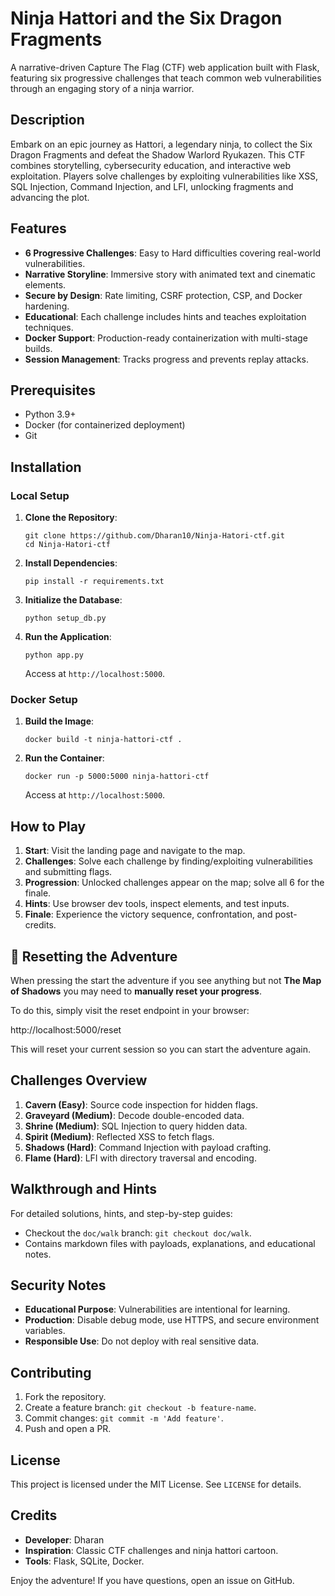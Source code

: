 # Ninja Hattori and the Six Dragon Fragments

A narrative-driven Capture The Flag (CTF) web application built with Flask, featuring six progressive challenges that teach common web vulnerabilities through an engaging story of a ninja warrior.

## Description

Embark on an epic journey as Hattori, a legendary ninja, to collect the Six Dragon Fragments and defeat the Shadow Warlord Ryukazen. This CTF combines storytelling, cybersecurity education, and interactive web exploitation. Players solve challenges by exploiting vulnerabilities like XSS, SQL Injection, Command Injection, and LFI, unlocking fragments and advancing the plot.

## Features

- **6 Progressive Challenges**: Easy to Hard difficulties covering real-world vulnerabilities.
- **Narrative Storyline**: Immersive story with animated text and cinematic elements.
- **Secure by Design**: Rate limiting, CSRF protection, CSP, and Docker hardening.
- **Educational**: Each challenge includes hints and teaches exploitation techniques.
- **Docker Support**: Production-ready containerization with multi-stage builds.
- **Session Management**: Tracks progress and prevents replay attacks.

## Prerequisites

- Python 3.9+
- Docker (for containerized deployment)
- Git

## Installation

### Local Setup

1. **Clone the Repository**:
   ```
   git clone https://github.com/Dharan10/Ninja-Hatori-ctf.git
   cd Ninja-Hatori-ctf
   ```

2. **Install Dependencies**:
   ```
   pip install -r requirements.txt
   ```

3. **Initialize the Database**:
   ```
   python setup_db.py
   ```

4. **Run the Application**:
   ```
   python app.py
   ```
   Access at `http://localhost:5000`.

### Docker Setup

1. **Build the Image**:
   ```
   docker build -t ninja-hattori-ctf .
   ```

2. **Run the Container**:
   ```
   docker run -p 5000:5000 ninja-hattori-ctf
   ```
   Access at `http://localhost:5000`.

## How to Play

1. **Start**: Visit the landing page and navigate to the map.
2. **Challenges**: Solve each challenge by finding/exploiting vulnerabilities and submitting flags.
3. **Progression**: Unlocked challenges appear on the map; solve all 6 for the finale.
4. **Hints**: Use browser dev tools, inspect elements, and test inputs.
5. **Finale**: Experience the victory sequence, confrontation, and post-credits.

## 🔄 Resetting the Adventure

When pressing the start the adventure if you see anything but not **The Map of Shadows** you may need to **manually reset your progress**.

To do this, simply visit the reset endpoint in your browser:

http://localhost:5000/reset

This will reset your current session so you can start the adventure again.

## Challenges Overview

1. **Cavern (Easy)**: Source code inspection for hidden flags.
2. **Graveyard (Medium)**: Decode double-encoded data.
3. **Shrine (Medium)**: SQL Injection to query hidden data.
4. **Spirit (Medium)**: Reflected XSS to fetch flags.
5. **Shadows (Hard)**: Command Injection with payload crafting.
6. **Flame (Hard)**: LFI with directory traversal and encoding.

## Walkthrough and Hints

For detailed solutions, hints, and step-by-step guides:
- Checkout the `doc/walk` branch: `git checkout doc/walk`.
- Contains markdown files with payloads, explanations, and educational notes.

## Security Notes

- **Educational Purpose**: Vulnerabilities are intentional for learning.
- **Production**: Disable debug mode, use HTTPS, and secure environment variables.
- **Responsible Use**: Do not deploy with real sensitive data.

## Contributing

1. Fork the repository.
2. Create a feature branch: `git checkout -b feature-name`.
3. Commit changes: `git commit -m 'Add feature'`.
4. Push and open a PR.

## License

This project is licensed under the MIT License. See `LICENSE` for details.

## Credits

- **Developer**: Dharan
- **Inspiration**: Classic CTF challenges and ninja hattori cartoon.
- **Tools**: Flask, SQLite, Docker.

Enjoy the adventure! If you have questions, open an issue on GitHub.
